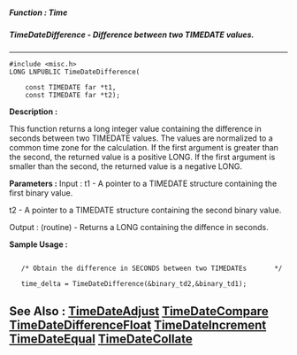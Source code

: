 ##### Function : Time
##### TimeDateDifference - Difference between two TIMEDATE values.
---
```
#include <misc.h>
LONG LNPUBLIC TimeDateDifference(

	const TIMEDATE far *t1,
	const TIMEDATE far *t2);
```
**Description :**

This function returns a long integer value containing the difference in seconds 
between two TIMEDATE values.  The values are normalized to a common time zone 
for the calculation.  If the first argument is greater than the second, the 
returned value is a positive LONG.  If the first argument is smaller than the 
second, the returned value is a negative LONG.

**Parameters :**
Input :
t1  -  A pointer to a TIMEDATE structure containing the first binary value.

t2  -  A pointer to a TIMEDATE structure containing the second binary value.

Output :
(routine)  -  Returns a LONG containing the diffence in seconds.



**Sample Usage :**
```

   /* Obtain the difference in SECONDS between two TIMEDATEs       */

   time_delta = TimeDateDifference(&binary_td2,&binary_td1);   

```
**See Also :**
[TimeDateAdjust](/domino-c-api-docs/reference/Func/TimeDateAdjust)
[TimeDateCompare](/domino-c-api-docs/reference/Func/TimeDateCompare)
[TimeDateDifferenceFloat](/domino-c-api-docs/reference/Func/TimeDateDifferenceFloat)
[TimeDateIncrement](/domino-c-api-docs/reference/Func/TimeDateIncrement)
[TimeDateEqual](/domino-c-api-docs/reference/Func/TimeDateEqual)
[TimeDateCollate](/domino-c-api-docs/reference/Func/TimeDateCollate)
---
